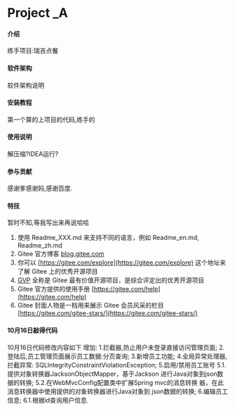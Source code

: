 # Project _A

#### 介绍
练手项目:瑞吉点餐

#### 软件架构
软件架构说明


#### 安装教程

第一个算的上项目的代码,练手的

#### 使用说明

解压缩?IDEA运行?

#### 参与贡献

感谢爹感谢妈,感谢百度.

#### 特技

暂时不知,等我写出来再说哈哈
1.  使用 Readme\_XXX.md 来支持不同的语言，例如 Readme\_en.md, Readme\_zh.md
2.  Gitee 官方博客 [blog.gitee.com](https://blog.gitee.com)
3.  你可以 [https://gitee.com/explore](https://gitee.com/explore) 这个地址来了解 Gitee 上的优秀开源项目
4.  [GVP](https://gitee.com/gvp) 全称是 Gitee 最有价值开源项目，是综合评定出的优秀开源项目
5.  Gitee 官方提供的使用手册 [https://gitee.com/help](https://gitee.com/help)
6.  Gitee 封面人物是一档用来展示 Gitee 会员风采的栏目 [https://gitee.com/gitee-stars/](https://gitee.com/gitee-stars/)

#### 10月16日敲得代码

10月16日代码修改内容如下
增加:
1.拦截器,防止用户未登录直接访问管理页面;
2.登陆后,员工管理页面展示员工数据:分页查询;
3.新增员工功能;
4.全局异常处理器,拦截异常:
    SQLIntegrityConstraintViolationException;
5.启用/禁用员工账号
    5.1.提供对象转换器JacksonObjectMapper，基于Jackson  进行Java对象到json数据的转换;
    5.2.在WebMvcConfig配置类中扩展Spring mvc的消息转换   器，在此消息转换器中使用提供的对象转换器进行Java对象到    json数据的转换;
6.编辑员工信息;
    6.1.根据id查询用户信息.
